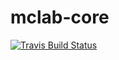# mclab-core
[![Travis Build Status](https://travis-ci.org/Sable/mclab-core.svg?branch=master)](https://travis-ci.org/Sable/mclab-core)
